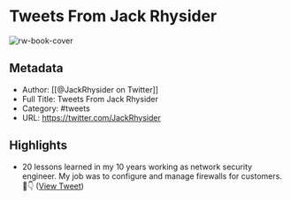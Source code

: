 # Tweets From Jack Rhysider

![rw-book-cover](https://pbs.twimg.com/profile_images/1848230432896327680/4ALGY32i.jpg)

## Metadata
- Author: [[@JackRhysider on Twitter]]
- Full Title: Tweets From Jack Rhysider
- Category: #tweets
- URL: https://twitter.com/JackRhysider

## Highlights
- 20 lessons learned in my 10 years working as network security engineer. My job was to configure and manage firewalls for customers. 
  🧵👇 ([View Tweet](https://twitter.com/JackRhysider/status/1519012212945285120))

